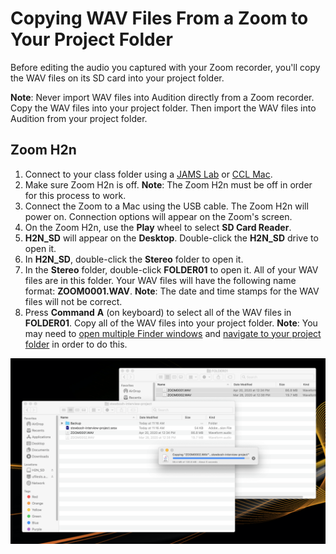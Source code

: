 # Copying WAV Files From a Zoom to Your Project Folder

Before editing the audio you captured with your Zoom recorder, you'll copy the WAV files on its SD card into your project folder.

**Note**: Never import WAV files into Audition directly from a Zoom recorder. Copy the WAV files into your project folder. Then import the WAV files into Audition from your project folder.

## Zoom H2n

1. Connect to your class folder using a [JAMS Lab](https://jjloomis.gitbooks.io/file-and-folder-management/content/connecting-in-jams-lab.html) or [CCL Mac](https://jjloomis.gitbooks.io/file-and-folder-management/content/connecting-in-campus-computer-lab.html).
2. Make sure Zoom H2n is off. **Note**: The Zoom H2n must be off in order for this process to work.
3. Connect the Zoom to a Mac using the USB cable. The Zoom H2n will power on. Connection options will appear on the Zoom's screen.
4. On the Zoom H2n, use the **Play** wheel to select **SD Card Reader**.
5. **H2N\_SD** will appear on the **Desktop**. Double-click the **H2N\_SD** drive to open it.
6. In **H2N\_SD**, double-click the **Stereo** folder to open it.
7. In the **Stereo** folder, double-click **FOLDER01** to open it. All of your WAV files are in this folder. Your WAV files will have the following name format: **ZOOM0001.WAV**. **Note**: The date and time stamps for the WAV files will not be correct.
8. Press **Command** **A** \(on keyboard\) to select all of the WAV files in **FOLDER01**. Copy all of the WAV files into your project folder. **Note**: You may need to [open multiple Finder windows](https://jjloomis.gitbooks.io/file-and-folder-management/content/opening-multiple-finder-windows.html) and [navigate to your project folder](https://jjloomis.gitbooks.io/file-and-folder-management/content/navigating-folder-tree.html) in order to do this.

![Copying WAV files from a Zoom H2n into your project folder.](../.gitbook/assets/copying-wav-files-to-project-folder.png)

